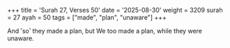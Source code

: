 +++
title = 'Surah 27, Verses 50'
date = '2025-08-30'
weight = 3209
surah = 27
ayah = 50
tags = ["made", "plan", "unaware"]
+++

And ˹so˺ they made a plan, but We too made a plan, while they were unaware.